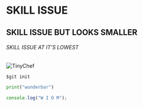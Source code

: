 # SKILL ISSUE
## SKILL ISSUE BUT LOOKS SMALLER
###### SKILL ISSUE AT IT'S LOWEST

![TinyChef](https://people.com/thmb/FkWxKLJMJxoseVJWAhDqy0n_Y0A=/1500x0/filters:no_upscale():max_bytes(150000):strip_icc():focal(749x0:751x2)/tiny-chef-1-070425-47bbb39f518c40cba03dd5c828d362ae.jpg)


```
$git init
```

``` python
print("wunderbar")
```

```javascript
console.log("W I O M");
```
